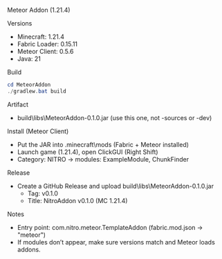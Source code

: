 Meteor Addon (1.21.4)

Versions
- Minecraft: 1.21.4
- Fabric Loader: 0.15.11
- Meteor Client: 0.5.6
- Java: 21

Build
```powershell
cd MeteorAddon
./gradlew.bat build
```

Artifact
- build\libs\MeteorAddon-0.1.0.jar (use this one, not -sources or -dev)

Install (Meteor Client)
- Put the JAR into .minecraft\mods (Fabric + Meteor installed)
- Launch game (1.21.4), open ClickGUI (Right Shift)
- Category: NITRO → modules: ExampleModule, ChunkFinder

Release
- Create a GitHub Release and upload build\libs\MeteorAddon-0.1.0.jar
  - Tag: v0.1.0
  - Title: NitroAddon v0.1.0 (MC 1.21.4)

Notes
- Entry point: com.nitro.meteor.TemplateAddon (fabric.mod.json → "meteor")
- If modules don’t appear, make sure versions match and Meteor loads addons.

